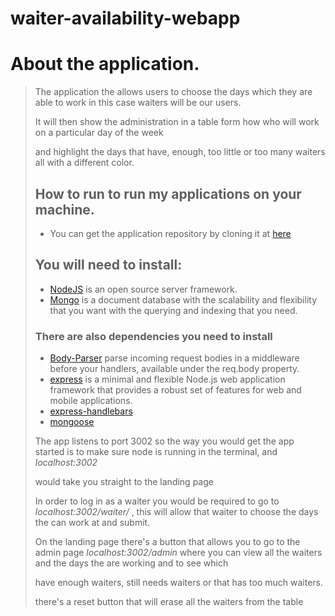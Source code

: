 # waiter-availability-webapp

# About the application.

<blockquote>
<P>The application the allows users to choose the days which they are able to work in this case waiters will be our users.</p>
<P>It will then show the administration in a table form how who will work on a particular day of the week</p>
<P>and highlight the days that have, enough, too little or too many waiters all with a different color.</p>

## How to run to run my applications on your machine.

* You can get the application repository  by cloning it at [here](https://github.com/Nelson112/waiter-availability-webapp)

## You will need to install:
* [NodeJS](https://nodejs.org/en/) is an open source server framework.
* [Mongo](https://www.digitalocean.com/community/tutorials/how-to-install-and-secure-mongodb-on-ubuntu-16-04) is a document database with the scalability and flexibility that you want with the querying and indexing that you need.

### There are also dependencies you need to install
* [Body-Parser](https://www.npmjs.com/package/body-parser) parse incoming request bodies in a middleware before your handlers, available under the req.body property.
* [express](https://www.npmjs.com/package/express) is a minimal and flexible Node.js web application framework that provides a robust set of features for web and mobile applications.
* [express-handlebars](https://www.npmjs.com/package/express-handlebars)
* [mongoose](https://www.npmjs.com/package/mongoose)

<!-- ### For testing I used [Mocha](https://mochajs.org/). -->

<P> The app listens to port 3002 so the way you would get the app started is to make sure node is running in the terminal, and <em>localhost:3002</em> </p>
<p> would take you straight to the landing page </p>

<p> In order to log in as a waiter you would be required to go to <em>localhost:3002/waiter/<waiters_name></em> , this will allow that waiter to choose the days the can work at and submit. </P>
<p> On the landing page there's a button that allows you to go to the admin page <em>localhost:3002/admin</em>   where you can view all the waiters and the days the are working and to see which </p>
<P> have enough waiters, still needs waiters or that has too much waiters.</p>
<P> there's a reset button that will erase all the waiters from the table </p>


</blockquote>

